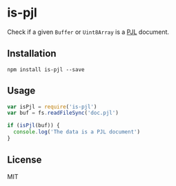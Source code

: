 # is-pjl

Check if a given `Buffer` or `Uint8Array` is a
[PJL](https://en.wikipedia.org/wiki/Printer_Job_Language) document.

## Installation

```
npm install is-pjl --save
```

## Usage

```js
var isPjl = require('is-pjl')
var buf = fs.readFileSync('doc.pjl')

if (isPjl(buf)) {
  console.log('The data is a PJL document')
}
```

## License

MIT
